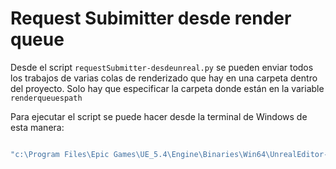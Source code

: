 # Request Subimitter desde render queue

Desde el script `requestSubmitter-desdeunreal.py` se pueden enviar todos los trabajos de varias colas de renderizado que hay en una carpeta dentro del proyecto.
Solo hay que especificar la carpeta donde están en la variable `renderqueuespath`

Para ejecutar el script se puede hacer desde la terminal de Windows de esta manera:

```bash

"c:\Program Files\Epic Games\UE_5.4\Engine\Binaries\Win64\UnrealEditor-Cmd.exe" "Proyecto\Proyecto.uproject" -ExecutePythonScript="(ruta a .py)" -log

```

<!--

"c:\Program Files\Epic Games\UE_5.5\Engine\Binaries\Win64\UnrealEditor-Cmd.exe" "c:\Documentos publicos\Unreal Projects\UnrealMultiguerras\UnrealMultiguerras.uproject" -ExecutePythonScript="c:\Users\pablo\Documents\Github\unrealRenderFarmMultiguerras\requestSubmitter-desdeunreal.py" -log

-->